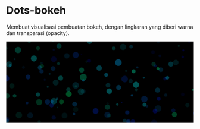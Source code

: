 # Dots-bokeh

Membuat visualisasi pembuatan bokeh, dengan lingkaran yang diberi warna dan transparasi (opacity).

![Image description](/dots-bokeh/1.png)
